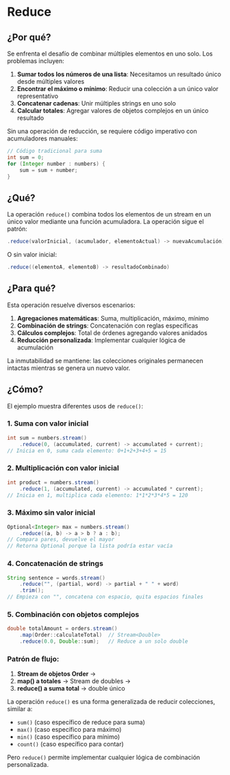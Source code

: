 # Reduce

## ¿Por qué?

Se enfrenta el desafío de combinar múltiples elementos en uno solo. Los problemas incluyen:

1. **Sumar todos los números de una lista**: Necesitamos un resultado único desde múltiples valores
2. **Encontrar el máximo o mínimo**: Reducir una colección a un único valor representativo
3. **Concatenar cadenas**: Unir múltiples strings en uno solo
4. **Calcular totales**: Agregar valores de objetos complejos en un único resultado

Sin una operación de reducción, se requiere código imperativo con acumuladores manuales:

```java
// Código tradicional para suma
int sum = 0;
for (Integer number : numbers) {
    sum = sum + number;
}
```

## ¿Qué?

La operación `reduce()` combina todos los elementos de un stream en un único valor mediante una función acumuladora. La operación sigue el patrón:

```java
.reduce(valorInicial, (acumulador, elementoActual) -> nuevaAcumulación)
```

O sin valor inicial:
```java
.reduce((elementoA, elementoB) -> resultadoCombinado)
```

## ¿Para qué?

Esta operación resuelve diversos escenarios:

1. **Agregaciones matemáticas**: Suma, multiplicación, máximo, mínimo
2. **Combinación de strings**: Concatenación con reglas específicas
3. **Cálculos complejos**: Total de órdenes agregando valores anidados
4. **Reducción personalizada**: Implementar cualquier lógica de acumulación

La inmutabilidad se mantiene: las colecciones originales permanecen intactas mientras se genera un nuevo valor.

## ¿Cómo?

El ejemplo muestra diferentes usos de `reduce()`:

### 1. Suma con valor inicial
```java
int sum = numbers.stream()
    .reduce(0, (accumulated, current) -> accumulated + current);
// Inicia en 0, suma cada elemento: 0+1+2+3+4+5 = 15
```

### 2. Multiplicación con valor inicial
```java
int product = numbers.stream()
    .reduce(1, (accumulated, current) -> accumulated * current);
// Inicia en 1, multiplica cada elemento: 1*1*2*3*4*5 = 120
```

### 3. Máximo sin valor inicial
```java
Optional<Integer> max = numbers.stream()
    .reduce((a, b) -> a > b ? a : b);
// Compara pares, devuelve el mayor
// Retorna Optional porque la lista podría estar vacía
```

### 4. Concatenación de strings
```java
String sentence = words.stream()
    .reduce("", (partial, word) -> partial + " " + word)
    .trim();
// Empieza con "", concatena con espacio, quita espacios finales
```

### 5. Combinación con objetos complejos
```java
double totalAmount = orders.stream()
    .map(Order::calculateTotal)  // Stream<Double>
    .reduce(0.0, Double::sum);   // Reduce a un solo double
```

### Patrón de flujo:
1. **Stream de objetos Order** → 
2. **map() a totales** → Stream de doubles → 
3. **reduce() a suma total** → double único

La operación `reduce()` es una forma generalizada de reducir colecciones, similar a:

- `sum()` (caso específico de reduce para suma)
- `max()` (caso específico para máximo)
- `min()` (caso específico para mínimo)
- `count()` (caso específico para contar)

Pero `reduce()` permite implementar cualquier lógica de combinación personalizada.
